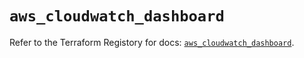 # `aws_cloudwatch_dashboard`

Refer to the Terraform Registory for docs: [`aws_cloudwatch_dashboard`](https://registry.terraform.io/providers/hashicorp/aws/5.10.0/docs/resources/cloudwatch_dashboard).

